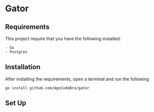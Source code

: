 # Gator

## Requirements

This project require that you have the following installed:
    
    - Go
    - Postgres

## Installation

After installing the requirements, open a terminal and run the following

```
go install github.com/AgoCodeBro/gator
```

## Set Up


##
